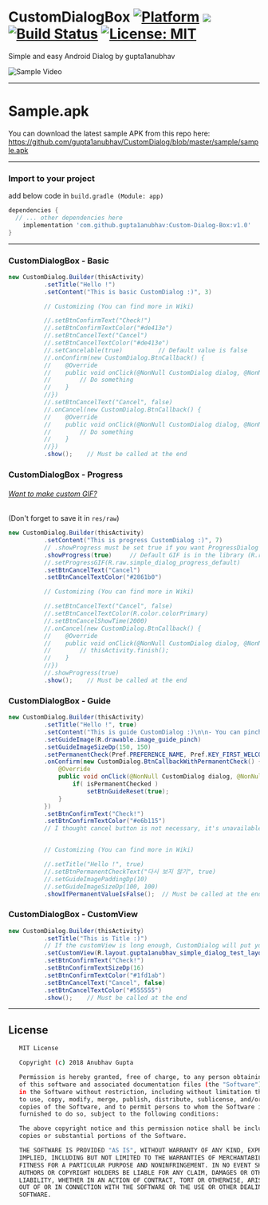 # CustomDialogBox [![Platform](https://img.shields.io/badge/Platform-Android-green.svg)]() [![](https://jitpack.io/v/gupta1anubhav/Custom-Dialog-Box.svg)](https://jitpack.io/#gupta1anubhav/Custom-Dialog-Box) [![Build Status](https://img.shields.io/teamcity/codebetter/bt428.svg)]() [![License: MIT](https://img.shields.io/badge/License-MIT-blue.svg)](https://opensource.org/licenses/MIT)

Simple and easy Android Dialog by gupta1anubhav

![Sample Video](https://thumbs.gfycat.com/PowerlessTameCassowary-size_restricted.gif)

---
# Sample.apk
You can download the latest sample APK from this repo here: https://github.com/gupta1anubhav/CustomDialog/blob/master/sample/sample.apk

---
### Import to your project
add below code in `build.gradle (Module: app)`
```gradle
dependencies {
  // ... other dependencies here
    implementation 'com.github.gupta1anubhav:Custom-Dialog-Box:v1.0'
}
```
---

### CustomDialogBox - Basic

```java
new CustomDialog.Builder(thisActivity)
          .setTitle("Hello !")
          .setContent("This is basic CustomDialog :)", 3)

          // Customizing (You can find more in Wiki)

          //.setBtnConfirmText("Check!")
          //.setBtnConfirmTextColor("#de413e")
          //.setBtnCancelText("Cancel")
          //.setBtnCancelTextColor("#de413e")
          //.setCancelable(true)          // Default value is false
          //.onConfirm(new CustomDialog.BtnCallback() {
          //    @Override
          //    public void onClick(@NonNull CustomDialog dialog, @NonNull CustomDialog.BtnAction which) {
          //        // Do something
          //    }
          //})
          //.setBtnCancelText("Cancel", false)
          //.onCancel(new CustomDialog.BtnCallback() {
          //    @Override
          //    public void onClick(@NonNull CustomDialog dialog, @NonNull CustomDialog.BtnAction which) {
          //        // Do something
          //    }
          //})
          .show();    // Must be called at the end
```


### CustomDialogBox - Progress

###### [Want to make custom GIF?](https://loading.io/)
(Don't forget to save it in `res/raw`)
```java
new CustomDialog.Builder(thisActivity)
          .setContent("This is progress CustomDialog :)", 7)
          // .showProgress must be set true if you want ProgressDialog
          .showProgress(true)     // Default GIF is in the library (R.raw.simple_dialog_progress_default)
          //.setProgressGIF(R.raw.simple_dialog_progress_default)
          .setBtnCancelText("Cancel")
          .setBtnCancelTextColor("#2861b0")

          // Customizing (You can find more in Wiki)

          //.setBtnCancelText("Cancel", false)
          //.setBtnCancelTextColor(R.color.colorPrimary)
          //.setBtnCancelShowTime(2000)
          //.onCancel(new CustomDialog.BtnCallback() {
          //    @Override
          //    public void onClick(@NonNull CustomDialog dialog, @NonNull CustomDialog.BtnAction which) {
          //        // thisActivity.finish();
          //    }
          //})
          //.showProgress(true)
          .show();    // Must be called at the end
```


### CustomDialogBox - Guide

```java
new CustomDialog.Builder(thisActivity)
          .setTitle("Hello !", true)
          .setContent("This is guide CustomDialog :)\n\n- You can pinch the view !")
          .setGuideImage(R.drawable.image_guide_pinch)
          .setGuideImageSizeDp(150, 150)
          .setPermanentCheck(Pref.PREFERENCE_NAME, Pref.KEY_FIRST_WELCOME)
          .onConfirm(new CustomDialog.BtnCallbackWithPermanentCheck() {
              @Override
              public void onClick(@NonNull CustomDialog dialog, @NonNull CustomDialog.BtnAction which, boolean isPermanentChecked) {
                  if( isPermanentChecked )
                      setBtnGuideReset(true);
              }
          })
          .setBtnConfirmText("Check!")
          .setBtnConfirmTextColor("#e6b115")
          // I thought cancel button is not necessary, it's unavailable unless there're requests


          // Customizing (You can find more in Wiki)

          //.setTitle("Hello !", true)
          //.setBtnPermanentCheckText("다시 보지 않기", true)
          //.setGuideImagePaddingDp(10)
          //.setGuideImageSizeDp(100, 100)
          .showIfPermanentValueIsFalse();  // Must be called at the end (if permanentCheck is necessary)
```


### CustomDialogBox - CustomView

```java
new CustomDialog.Builder(thisActivity)
          .setTitle("This is Title :)")
          // If the customView is long enough, CustomDialog will put your layout in the ScrollView automatically
          .setCustomView(R.layout.gupta1anubhav_simple_dialog_test_layout_custom_long)
          .setBtnConfirmText("Check!")
          .setBtnConfirmTextSizeDp(16)
          .setBtnConfirmTextColor("#1fd1ab")
          .setBtnCancelText("Cancel", false)
          .setBtnCancelTextColor("#555555")
          .show();    // Must be called at the end
```
---

License
-------
```sh
   MIT License

   Copyright (c) 2018 Anubhav Gupta

   Permission is hereby granted, free of charge, to any person obtaining a copy
   of this software and associated documentation files (the "Software"), to deal
   in the Software without restriction, including without limitation the rights
   to use, copy, modify, merge, publish, distribute, sublicense, and/or sell
   copies of the Software, and to permit persons to whom the Software is
   furnished to do so, subject to the following conditions:

   The above copyright notice and this permission notice shall be included in all
   copies or substantial portions of the Software.

   THE SOFTWARE IS PROVIDED "AS IS", WITHOUT WARRANTY OF ANY KIND, EXPRESS OR
   IMPLIED, INCLUDING BUT NOT LIMITED TO THE WARRANTIES OF MERCHANTABILITY,
   FITNESS FOR A PARTICULAR PURPOSE AND NONINFRINGEMENT. IN NO EVENT SHALL THE
   AUTHORS OR COPYRIGHT HOLDERS BE LIABLE FOR ANY CLAIM, DAMAGES OR OTHER
   LIABILITY, WHETHER IN AN ACTION OF CONTRACT, TORT OR OTHERWISE, ARISING FROM,
   OUT OF OR IN CONNECTION WITH THE SOFTWARE OR THE USE OR OTHER DEALINGS IN THE
   SOFTWARE.
```